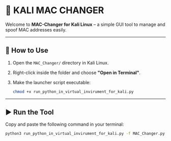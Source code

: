 # 🐍 KALI MAC CHANGER

Welcome to **MAC-Changer for Kali Linux** – a simple GUI tool to manage and spoof MAC addresses easily.

---

## 📁 How to Use

1. Open the `MAC_Changer/` directory in Kali Linux.
2. Right-click inside the folder and choose **"Open in Terminal"**.
3. Make the launcher script executable:

   ```bash
   chmod +x run_python_in_virtual_invirument_for_kali.py

---

## ▶️ Run the Tool

Copy and paste the following command in your terminal:

```bash
python3 run_python_in_virtual_invirument_for_kali.py -f MAC_Changer.py -l configration.txt --extra --option value
